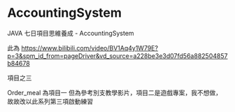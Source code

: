 # AccountingSystem
JAVA 七日項目思維養成 - AccountingSystem

此為 https://www.bilibili.com/video/BV1Aq4y1W79E?p=3&spm_id_from=pageDriver&vd_source=a228be3e3d07fd56a882504857b84678

項目之三

Order_meal 為項目一 但為參考別支教學影片，項目二是遊戲專案，我不想做，故故改以此系列第三項啟動練習
